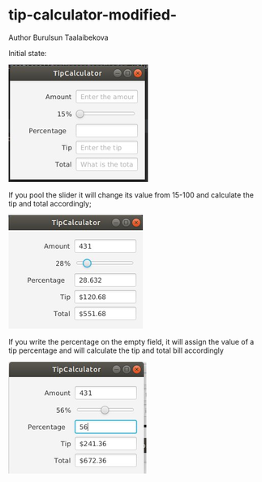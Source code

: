 # tip-calculator-modified-
Author Burulsun Taalaibekova

Initial state:

![](ScreenShots/initilaal.jpeg )

If you pool the slider it will change its value from 15-100 and calculate the tip and total accordingly;

![](ScreenShots/slider.jpeg )

If you write the percentage on the empty field, it will assign the value of a tip percentage and will calculate the tip and total bill accordingly

![](ScreenShots/textInpput.jpeg )

